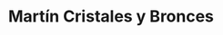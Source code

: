 ---
title: "Martín Cristales y Bronces"
url: /ciudad-autonoma-de-buenos-aires/martin-cristales-y-bronces/
shop: muebles
---